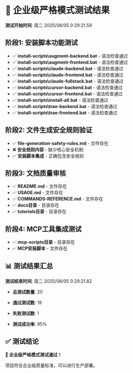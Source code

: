 # 🏢 企业级严格模式测试结果 
 
**测试开始时间**: 周二 2025/08/05  0:29:21.59 
 
## 阶段1: 安装脚本功能测试 
 
- ✅ **install-scripts\augment-backend.bat** - 语法检查通过 
- ✅ **install-scripts\augment-frontend.bat** - 语法检查通过 
- ✅ **install-scripts\claude-backend.bat** - 语法检查通过 
- ✅ **install-scripts\claude-frontend.bat** - 语法检查通过 
- ✅ **install-scripts\claude-fullstack.bat** - 语法检查通过 
- ✅ **install-scripts\cursor-backend.bat** - 语法检查通过 
- ✅ **install-scripts\cursor-frontend.bat** - 语法检查通过 
- ✅ **install-scripts\install-all.bat** - 语法检查通过 
- ✅ **install-scripts\trae-backend.bat** - 语法检查通过 
- ✅ **install-scripts\trae-frontend.bat** - 语法检查通过 
 
## 阶段2: 文件生成安全规则验证 
 
- ✅ **file-generation-safety-rules.md** - 文件存在 
- ❌ **安全规则内容** - 缺少核心安全机制 
- ✅ **安装脚本集成** - 正确包含安全规则 
 
## 阶段3: 文档质量审核 
 
- ✅ **README.md** - 文件存在 
- ✅ **USAGE.md** - 文件存在 
- ✅ **COMMANDS-REFERENCE.md** - 文件存在 
- ✅ **docs目录** - 目录存在 
- ✅ **tutorials目录** - 目录存在 
 
## 阶段4: MCP工具集成测试 
 
- ✅ **mcp-scripts目录** - 目录存在 
- ✅ **MCP安装脚本** - 文件存在 
 
## 📊 测试结果汇总 
 
**测试结束时间**: 周二 2025/08/05  0:29:21.82 
 
- **总测试数量**: 20 
- **通过测试数**: 19 
- **失败测试数**: 1 
 
- **测试成功率**: 95% 
 
## ✅ 测试结论 
 
**🎉 企业级严格模式测试通过！** 
 
项目符合企业级质量标准，可以进行生产部署。 
